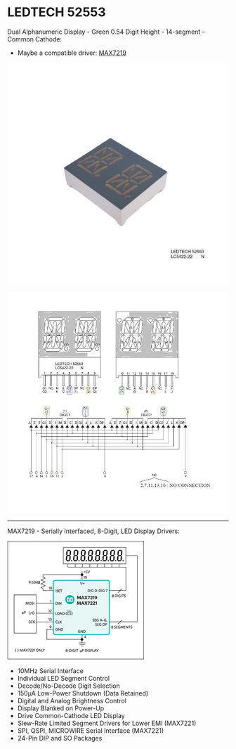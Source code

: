 # LEDTECH 52553
Dual Alphanumeric Display - Green 0.54 Digit Height - 14-segment - Common Cathode:
 - Maybe a compatible driver: [MAX7219](https://www.analog.com/en/products/max7219.html)

![img](https://raw.githubusercontent.com/rtek1000/LEDTECH_52553/main/Doc/LEDTECH%2052553%20-%201.jpeg)

![img](https://raw.githubusercontent.com/rtek1000/LEDTECH_52553/main/Doc/LEDTECH%2052553%20-%204.jpeg)

------

MAX7219 - Serially Interfaced, 8-Digit, LED Display Drivers:

![img](https://raw.githubusercontent.com/rtek1000/LEDTECH_52553/main/Doc/MAX7219-block1.png)

- 10MHz Serial Interface
- Individual LED Segment Control
- Decode/No-Decode Digit Selection
- 150µA Low-Power Shutdown (Data Retained)
- Digital and Analog Brightness Control
- Display Blanked on Power-Up 
- Drive Common-Cathode LED Display
- Slew-Rate Limited Segment Drivers for Lower EMI (MAX7221)
- SPI, QSPI, MICROWIRE Serial Interface (MAX7221)
- 24-Pin DIP and SO Packages 
